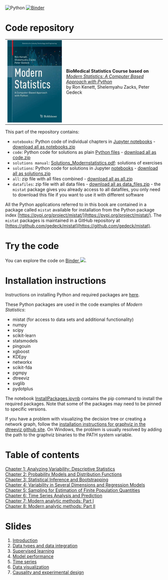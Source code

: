 ![Python](https://github.com/gedeck/mistat-code-solutions/actions/workflows/run-notebooks.yml/badge.svg)
[![Binder](https://mybinder.org/badge_logo.svg)](https://mybinder.org/v2/gh/gedeck/mistat-code-solutions/binder-modern-statistics?labpath=BioMedicalCourse%2Fnotebooks%2Findex.ipynb)

# Code repository
<table>
<tr>
<td><img src="../img/ModernStatistics.png" width=250></td>
<td>
  <p>
    <b>BioMedical Statistics Course based on</b><br>
    <i><a href="../ModernStatistics/">Modern Statistics: A Computer Based Approach with Python</a></i><br>
    by Ron Kenett, Shelemyahu Zacks, Peter Gedeck
  </p>
</td>
</tr>
</table>
This part of the repository contains:

- `notebooks`: Python code of individual chapters in 
  [Jupyter notebooks](https://github.com/gedeck/mistat-code-solutions/new/main/ModernStatistics/notebooks) - 
  [download all as notebooks.zip](notebooks.zip)
- `code`: Python code for solutions as plain 
  [Python files](https://github.com/gedeck/mistat-code-solutions/tree/main/ModernStatistics/code) - 
  [download all as code.zip](code.zip)
- `solutions manual`: [Solutions_Modernstatistics.pdf](Solutions_Modernstatistics.pdf): solutions of exercises
- `solutions`: Python code for solutions in Jupyter 
  [notebooks](https://github.com/gedeck/mistat-code-solutions/tree/main/ModernStatistics/solutions) - 
  [download all as solutions.zip](solutions.zip)
- `all`: zip file with all files combined - [download all as all.zip](all.zip)
- `datafiles`: zip file with all data files - [download all as data_files.zip](data_files.zip) - the `mistat` 
  package gives you already access to all datafiles, you only need to download this file if you want to use it with 
  different software

All the Python applications referred to in this book are contained in a package called `mistat` available 
for installation from the Python package index [https://pypi.org/project/mistat/](https://pypi.org/project/mistat/).
The `mistat` packages is maintained in a GitHub repository at [https://github.com/gedeck/mistat](https://github.com/gedeck/mistat).

# Try the code
You can explore the code on <a href="https://mybinder.org/v2/gh/gedeck/mistat-code-solutions/binder-modern-statistics?labpath=ModernStatistics%2Fnotebooks%2Findex.ipynb" target="_blank">Binder <img src="https://mybinder.org/badge_logo.svg"></a>.

# Installation instructions
Instructions on installing Python and required packages are <a href="../doc/installPython">here</a>.

These Python packages are used in the code examples of _Modern Statistics_: 
- mistat (for access to data sets and additional functionality)
- numpy 
- scipy 
- scikit-learn
- statsmodels
- pingouin
- xgboost
- KDEpy
- networkx
- scikit-fda
- pgmpy
- dtreeviz
- svglib
- pydotplus

The notebook [InstallPackages.ipynb](InstallPackages.ipynb) contains the pip command to install the required packages. Note that some of the packages may need to be pinned to specific versions.

If you have a problem with visualizing the decision tree or creating a network graph, follow the [installation instructions for graphviz in the dtreeviz github site](https://github.com/parrt/dtreeviz). On Windows, the problem is usually resolved by adding the path to the graphviz binaries to the PATH system variable.

# Table of contents

<a href='#chapter-1-analyzing-variability-descriptive-statistics'>Chapter 1: Analyzing Variability: Descriptive Statistics</a><br>
<a href='#chapter-2-probability-models-and-distribution-functions'>Chapter 2: Probability Models and Distribution Functions</a><br>
<a href='#chapter-3-statistical-inference-and-bootstrapping'>Chapter 3: Statistical Inference and Bootstrapping</a><br>
<a href='#chapter-4-variability-in-several-dimensions-and-regression-models'>Chapter 4: Variability in Several Dimensions and Regression Models</a><br>
<a href='#chapter-5-sampling-for-estimation-of-finite-population-quantities'>Chapter 5: Sampling for Estimation of Finite Population Quantities</a><br>
<a href='#chapter-6-time-series-analysis-and-prediction'>Chapter 6: Time Series Analysis and Prediction</a><br>
<a href='#chapter-7-and-8-modern-analytic-methods-part-i-and-ii'>Chapter 7: Modern analytic methods: Part I</a><br>
<a href='#chapter-7-and-8-modern-analytic-methods-part-i-and-ii'>Chapter 8: Modern analytic methods: Part II</a><br>


# Slides

1. <a href="slides/1. Kenett Biomed intro.pdf">Introduction</a>
2. <a href="slides/2. Kenett Biomed Data Integration.pdf">Data types and data integration</a>
3. <a href="slides/3. Kenett Biomed Supervised Learning.pdf">Supervised learning</a>
4. <a href="slides/4. Kenett Biomed Model Performance.pdf">Model performance</a>
5. <a href="slides/5. Kenett Biomed Time Series.pdf">Time series</a>
6. <a href="slides/6. Kenett Biomed Data Visualization.pdf">Data visualization</a>
7. <a href="slides/7. Kenett Biomed Causality and DOE.pdf">Causality and experimental design</a>
